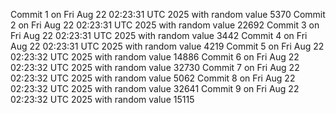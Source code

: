 Commit 1 on Fri Aug 22 02:23:31 UTC 2025 with random value 5370
Commit 2 on Fri Aug 22 02:23:31 UTC 2025 with random value 22692
Commit 3 on Fri Aug 22 02:23:31 UTC 2025 with random value 3442
Commit 4 on Fri Aug 22 02:23:31 UTC 2025 with random value 4219
Commit 5 on Fri Aug 22 02:23:32 UTC 2025 with random value 14886
Commit 6 on Fri Aug 22 02:23:32 UTC 2025 with random value 32730
Commit 7 on Fri Aug 22 02:23:32 UTC 2025 with random value 5062
Commit 8 on Fri Aug 22 02:23:32 UTC 2025 with random value 32641
Commit 9 on Fri Aug 22 02:23:32 UTC 2025 with random value 15115
